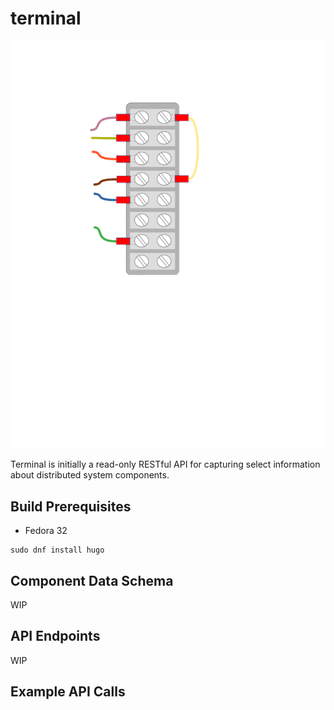 # terminal

![terminal](img/terminal.png)

Terminal is initially a read-only RESTful API for capturing select information about distributed system components.

## Build Prerequisites
* Fedora 32
```
sudo dnf install hugo
```

## Component Data Schema

WIP

## API Endpoints

WIP

## Example API Calls
